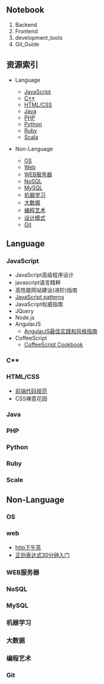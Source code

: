 ## Notebook

1. Backend
2. Frontend
3. development_tools
4. Git_Guide


## 资源索引

* Language
  * [JavaScript](#JavaScript)
  * [C**](#C**)
  * [HTML/CSS](#HTML/CSS)
  * [Java](#Java)
  * [PHP](#PHP)
  * [Python](#Python)
  * [Ruby](#Ruby)
  * [Scala](#Scala)

* Non-Language
  * [OS](#OS)
  * [Web](#Web)
  * [WEB服务器](#WEB服务器)
  * [NoSQL](#NoSQL)
  * [MySQL](#MySQL)
  * [机器学习](#机器学习)
  * [大数据](#大数据)
  * [编程艺术](#编程艺术)
  * [设计模式](#设计模式)
  * [Git](#Git)

## Language

### JavaScript

  * JavaScript高级程序设计
  * javascript语言精粹
  * 高性能网站建设(进阶)指南
  * [JavaScript patterns](https://github.com/jayli/javascript-patterns)
  * JavaScript权威指南
  * JQuery
  * Node.js
  * AngularJS
    * [AngularJS最佳实践和风格指南](https://github.com/mgechev/angularjs-style-guide/blob/master/README-zh-cn.md)
  * CoffeeScript
    * [CoffeeScript Cookbook](http://island205.github.io/coffeescript-cookbook.github.com/)

### C**

### HTML/CSS
  * [前端代码规范](http://alloyteam.github.io/CodeGuide/)
  * CSS禅意花园

### Java

### PHP

### Python

### Ruby

### Scale





## Non-Language

### OS

### web

  * [http下午茶](http://happypeter.github.io/tealeaf-http/#chinese)
  * [正则表达式30分钟入门](http://deerchao.net/tutorials/regex/regex.htm)

### WEB服务器

### NoSQL

### MySQL

### 机器学习

### 大数据

### 编程艺术

### Git

